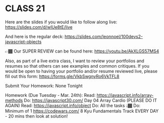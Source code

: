 # CLASS 21

Here are the slides if you would like to follow along live: https://slides.com/d/wlUe8tE/live

And here is the regular deck: https://slides.com/leonnoel/100devs2-javascript-objects

👉🏾 Our SUPER REVIEW can be found here: https://youtu.be/AkXLGS57MS4

Also, as part of a live extra class, I want to review your portfolios and resumes so that others can see examples and common critiques. If you would be open to having your portfolio and/or resume reviewed live, please fill out this form: https://forms.gle/VkbSwgnyRo6VkTFL8

Submit Your Homework:
None Tonight

Homework (Due Tuesday - Mar. 24th):
Read: https://javascript.info/array-methods
Do: https://javascript30.com/ Day 04 Array Cardio (PLEASE DO IT AGAIN)
Read: https://javascript.info/object
Do: All the tasks 👆🏾
Do: Minimum of 1 https://codewars.com/ 8 Kyu Fundamentals Track EVERY DAY - 20 mins then look at solution!
